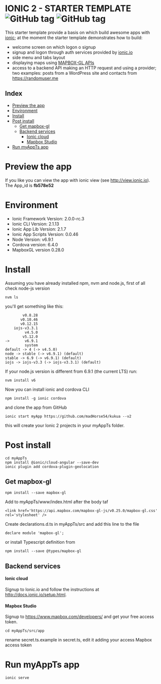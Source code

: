 IONIC 2  - STARTER TEMPLATE ![GitHub tag](https://img.shields.io/badge/version-nightly--0.0.3-red.svg)  ![GitHub tag](https://img.shields.io/badge/license-MIT-blue.svg)
============================
This starter template provide a basis on which build awesome apps with [ionic](http://ionicframework.com/);
at the moment the starter template demonstrates how to build: 

- welcome screen on which logon o signup
- signup and logon through auth services provided by  [ionic.io](http://ionic.io/cloud#authentication)
- side menu and tabs layout
- displaying maps using [MAPBOX-GL APIs](https://www.mapbox.com/mapbox-gl-js/api/)
- access to a backend API making an HTTP request and using a provider; two examples: posts from a WordPress site and
contacts from https://randomuser.me


Index
------
<!-- Table of Contents generated by https://www.npmjs.com/package/readme-toc -->

<!-- toc -->

* [Preview the app](#preview-the-app)
* [Environment](#environment)
* [Install](#install)
* [Post install](#post-install)
  * [Get mapbox-gl](#get-mapbox-gl)
  * [Backend services](#backend-services)
      * [Ionic cloud](#ionic-cloud)
      * [Mapbox Studio](#mapbox-studio)
* [Run myAppTs app](#run-myappts-app)

<!-- toc stop -->

# Preview the app


If you like you can view the app with ionic view (see http://view.ionic.io). 
The App_id is **fb578e52**


# Environment

- Ionic Framework Version: 2.0.0-rc.3
- Ionic CLI Version: 2.1.13
- Ionic App Lib Version: 2.1.7
- Ionic App Scripts Version: 0.0.46
- Node Version: v6.9.1
- Cordova version: 6.4.0
- MapboxGL version 0.28.0 


# Install

Assuming you have already installed npm, nvm and node.js, first of all check node-js version

    nvm ls

you'll get something like this:

            v0.8.28
           v0.10.46
           v0.12.15 
        iojs-v3.3.1
             v4.5.0
            v5.12.0
    ->       v6.9.1
             system
    default -> 4 (-> v4.5.0)
    node -> stable (-> v6.9.1) (default)
    stable -> 6.9 (-> v6.9.1) (default)
    iojs -> iojs-v3.3 (-> iojs-v3.3.1) (default)
    
If your node.js version is different from 6.9.1 (the current LTS) run:
    
    nvm install v6

Now you can install ionic and cordova CLI 

    npm install -g ionic cordova

and clone the app from GitHub

    ionic start myApp https://github.com/madHorse54/kukua --v2
    
this will create your Ionic 2 projects in your myAppTs folder.   

# Post install


    cd myAppTs
    npm install @ionic/cloud-angular --save-dev 
    ionic plugin add cordova-plugin-geolocation


## Get mapbox-gl

    npm install --save mapbox-gl

Add to myAppTs/www/index.html after the body taf

    <link href='https://api.mapbox.com/mapbox-gl-js/v0.25.0/mapbox-gl.css' rel='stylesheet' />

    
 Create declarations.d.ts in myAppTs/src and add this line to the file

    declare module 'mapbox-gl';

or install Typescript definition from

    npm install --save @types/mapbox-gl
    

## Backend services

#### Ionic cloud

Signup to Ionic.io and follow the instructions at http://docs.ionic.io/setup.html.

#### Mapbox Studio

Signup to https://www.mapbox.com/developers/ and get your free access token.

    cd myAppTs/src/app 
    
rename secret.ts.example in secret.ts, edit it adding your access Mapbox access token
    
    
# Run myAppTs app


    ionic serve
    
    


